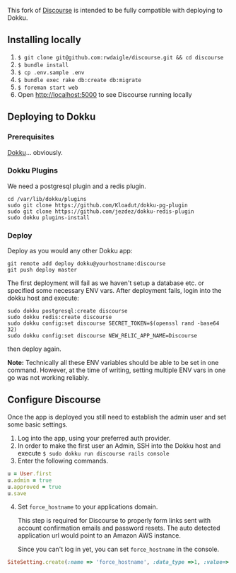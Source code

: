 This fork of [Discourse](http://www.discourse.org/) is intended to be fully compatible with deploying to Dokku.

## Installing locally

1. `$ git clone git@github.com:rwdaigle/discourse.git && cd discourse`
1. `$ bundle install`
1. `$ cp .env.sample .env`
1. `$ bundle exec rake db:create db:migrate`
1. `$ foreman start web`
1. Open [http://localhost:5000](http://localhost:5000) to see Discourse running locally

## Deploying to Dokku

### Prerequisites

[Dokku](https://github.com/progrium/dokku)... obviously.

### Dokku Plugins

We need a postgresql plugin and a redis plugin.

    cd /var/lib/dokku/plugins
    sudo git clone https://github.com/Kloadut/dokku-pg-plugin
    sudo git clone https://github.com/jezdez/dokku-redis-plugin
    sudo dokku plugins-install

### Deploy

Deploy as you would any other Dokku app:

    git remote add deploy dokku@yourhostname:discourse
    git push deploy master

The first deployment will fail as we haven't setup a database etc. or specified
some necessary ENV vars. After deployment fails, login into the dokku host and
execute:

    sudo dokku postgresql:create discourse
    sudo dokku redis:create discourse
    sudo dokku config:set discourse SECRET_TOKEN=$(openssl rand -base64 32)
    sudo dokku config:set discourse NEW_RELIC_APP_NAME=Discourse

then deploy again.

__Note:__ Technically all these ENV variables should be able to be set in one command. However, at the time of writing, setting multiple ENV vars in one go was not working reliably.

## Configure Discourse

Once the app is deployed you still need to establish the admin user and set some basic settings.

1. Log into the app, using your preferred auth provider.
1. In order to make the first user an Admin, SSH into the Dokku host and execute `$ sudo dokku run discourse rails console`
1. Enter the following commands.

```ruby
u = User.first
u.admin = true
u.approved = true
u.save
```

4. Set `force_hostname` to your applications domain.

    This step is required for Discourse to properly form links sent with account confirmation emails and password resets. The auto detected application url would point to an Amazon AWS instance.

    Since you can't log in yet, you can set `force_hostname` in the console.

```ruby
SiteSetting.create(:name => 'force_hostname', :data_type =>1, :value=>'<your hostname>')
```
